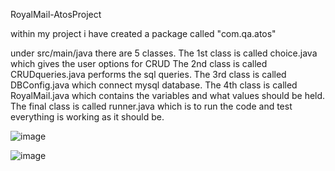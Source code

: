 RoyalMail-AtosProject

within my project i have created a package called "com.qa.atos"

under src/main/java there are 5 classes.
The 1st class is called choice.java which gives the user options for CRUD 
The 2nd class is called CRUDqueries.java performs the sql queries. 
The 3rd class is called DBConfig.java which connect mysql database. 
The 4th class is called RoyalMail.java which contains the variables and what values should be held. 
The final class is called runner.java which is to run the code and test everything is working as it should be.

![image](https://user-images.githubusercontent.com/110388368/186401076-fc04ae10-04c8-41d2-809a-1541d0f044ee.png)

![image](https://user-images.githubusercontent.com/110388368/186401360-7f807eaa-5f19-4f66-9b1e-ce53d0096328.png)
